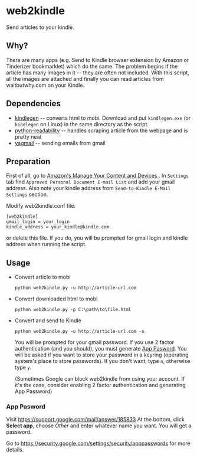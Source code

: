 # web2kindle

Send articles to your kindle.

## Why?

There are many apps (e.g. Send to Kindle browser extension by Amazon or Tinderizer bookmarklet) which do the same. The problem begins if the article has many images in it -- they are often not included. With this script, all the images are attached and finally you can read articles from waitbutwhy.com on your Kindle.

## Dependencies
* [kindlegen](https://www.amazon.com/gp/feature.html?ie=UTF8&docId=1000765211) -- converts html to mobi. Download and put `kindlegen.exe` (or `kindlegen` on Linux) in the same directory as the script.
* [python-readability](https://github.com/buriy/python-readability) -- handles scraping article from the webpage and is pretty   neat
* [yagmail](https://github.com/kootenpv/yagmail) -- sending emails from gmail

## Preparation
First of all, go to [Amazon's  Manage Your Content and Devices ](amazon.com/mn/dcw/myx.html). In `Settings` tab find `Approved Personal Document E-mail List` and add your gmail address. Also note your kindle address from `Send-to-Kindle E-Mail Settings` section.

Modify web2kindle.conf file:
```
[web2kindle]
gmail_login = your_login
kindle_address = your_kindle@kindle.com
```
or delete this file. If you do, you will be prompted for gmail login and kindle address when running the script.

## Usage
* Convert article to mobi
  ```
  python web2kindle.py -u http://article-url.com
  ```

* Convert downloaded html to mobi
  ```
  python web2kindle.py -p C:\path\to\file.html
  ```

* Convert and send to Kindle
  ```
  python web2kindle.py -u http://article-url.com -s
  ```
  You will be prompted for your gmail password. If you use 2 factor authentication (and you should), you must generate [App Pasword](#app-password). You will be asked if you want to store your password in a keyring (operating system's place to store passwords). If you don't want, type `n`, otherwise type `y`.

  (Sometimes Google can block web2kindle from using your account. If it's the case, consider enabling 2 factor authentication and generating App Password)

### App Pasword

Visit https://support.google.com/mail/answer/185833 At the bottom, click __Select app__, choose _Other_ and enter whatever name you want. You will get a password.

Go to https://security.google.com/settings/security/apppasswords for more details.
